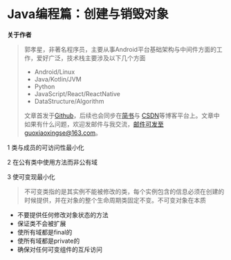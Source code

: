 # Java编程篇：创建与销毁对象

**关于作者**

>郭孝星，非著名程序员，主要从事Android平台基础架构与中间件方面的工作，爱好广泛，技术栈主要涉及以下几个方面
>
>- Android/Linux
>- Java/Kotlin/JVM
>- Python
>- JavaScript/React/ReactNative
>- DataStructure/Algorithm
>
>文章首发于[Github](https://github.com/guoxiaoxing)，后续也会同步在[简书](http://www.jianshu.com/users/66a47e04215b/latest_articles)与
[CSDN](http://blog.csdn.net/allenwells)等博客平台上。文章中如果有什么问题，欢迎发邮件与我交流，邮件可发至guoxiaoxingse@163.com。

1 类与成员的可访问性最小化

2 在公有类中使用方法而非公有域

3 使可变现最小化

>不可变类指的是其实例不能被修改的类，每个实例包含的信息必须在创建的时候提供，并在对象的整个生命周期类固定不变。不可变对象在本质

- 不要提供任何修改对象状态的方法
- 保证类不会被扩展
- 使所有域都是final的
- 使所有域都是private的
- 确保对任何可变组件的互斥访问

